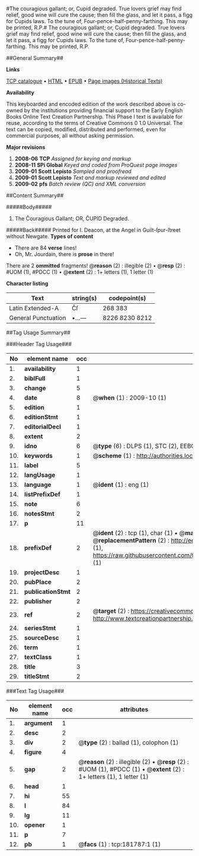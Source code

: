 #The couragious gallant; or, Cupid degraded. True lovers grief may find relief, good wine will cure the cause; then fill the glass, and let it pass, a figg for Cupids laws. To the tune of, Four-pence-half-penny-farthing. This may be printed, R.P.#
The couragious gallant; or, Cupid degraded. True lovers grief may find relief, good wine will cure the cause; then fill the glass, and let it pass, a figg for Cupids laws. To the tune of, Four-pence-half-penny-farthing. This may be printed, R.P.

##General Summary##

**Links**

[TCP catalogue](http://www.ota.ox.ac.uk/tcp/)  • 
[HTML](http://tei.it.ox.ac.uk/tcp/Texts-HTML/free/B02/B02435.html)  • 
[EPUB](http://tei.it.ox.ac.uk/tcp/Texts-EPUB/free/B02/B02435.epub) • 
[Page images (Historical Texts)](https://data.historicaltexts.jisc.ac.uk/view?pubId=eebo-99887060e&pageId=eebo-99887060e-181787-1)

**Availability**

This keyboarded and encoded edition of the
	       work described above is co-owned by the institutions
	       providing financial support to the Early English Books
	       Online Text Creation Partnership. This Phase I text is
	       available for reuse, according to the terms of Creative
	       Commons 0 1.0 Universal. The text can be copied,
	       modified, distributed and performed, even for
	       commercial purposes, all without asking permission.

**Major revisions**

1. __2008-06__ __TCP__ *Assigned for keying and markup*
1. __2008-11__ __SPi Global__ *Keyed and coded from ProQuest page images*
1. __2009-01__ __Scott Lepisto__ *Sampled and proofread*
1. __2009-01__ __Scott Lepisto__ *Text and markup reviewed and edited*
1. __2009-02__ __pfs__ *Batch review (QC) and XML conversion*

##Content Summary##

#####Body#####

1. The Čouragious Gallant; OR, ČUPID Degraded.

#####Back#####
Printed for I. Deacon, at the Angel in Guilt-ſpur-ſtreet without Newgate.
**Types of content**

  * There are 84 **verse** lines!
  * Oh, Mr. Jourdain, there is **prose** in there!

There are 2 **ommitted** fragments! 
 @__reason__ (2) : illegible (2)  •  @__resp__ (2) : #UOM (1), #PDCC (1)  •  @__extent__ (2) : 1+ letters (1), 1 letter (1)

**Character listing**


|Text|string(s)|codepoint(s)|
|---|---|---|
|Latin Extended-A|Čſ|268 383|
|General Punctuation|•…—|8226 8230 8212|

##Tag Usage Summary##

###Header Tag Usage###

|No|element name|occ|attributes|
|---|---|---|---|
|1.|__availability__|1||
|2.|__biblFull__|1||
|3.|__change__|5||
|4.|__date__|8| @__when__ (1) : 2009-10 (1)|
|5.|__edition__|1||
|6.|__editionStmt__|1||
|7.|__editorialDecl__|1||
|8.|__extent__|2||
|9.|__idno__|6| @__type__ (6) : DLPS (1), STC (2), EEBO-CITATION (1), PROQUEST (1), VID (1)|
|10.|__keywords__|1| @__scheme__ (1) : http://authorities.loc.gov/ (1)|
|11.|__label__|5||
|12.|__langUsage__|1||
|13.|__language__|1| @__ident__ (1) : eng (1)|
|14.|__listPrefixDef__|1||
|15.|__note__|6||
|16.|__notesStmt__|2||
|17.|__p__|11||
|18.|__prefixDef__|2| @__ident__ (2) : tcp (1), char (1)  •  @__matchPattern__ (2) : ([0-9\-]+):([0-9IVX]+) (1), (.+) (1)  •  @__replacementPattern__ (2) : http://eebo.chadwyck.com/downloadtiff?vid=$1&page=$2 (1), https://raw.githubusercontent.com/textcreationpartnership/Texts/master/tcpchars.xml#$1 (1)|
|19.|__projectDesc__|1||
|20.|__pubPlace__|2||
|21.|__publicationStmt__|2||
|22.|__publisher__|2||
|23.|__ref__|2| @__target__ (2) : https://creativecommons.org/publicdomain/zero/1.0/ (1), http://www.textcreationpartnership.org/docs/. (1)|
|24.|__seriesStmt__|1||
|25.|__sourceDesc__|1||
|26.|__term__|1||
|27.|__textClass__|1||
|28.|__title__|3||
|29.|__titleStmt__|2||


###Text Tag Usage###

|No|element name|occ|attributes|
|---|---|---|---|
|1.|__argument__|1||
|2.|__desc__|2||
|3.|__div__|2| @__type__ (2) : ballad (1), colophon (1)|
|4.|__figure__|4||
|5.|__gap__|2| @__reason__ (2) : illegible (2)  •  @__resp__ (2) : #UOM (1), #PDCC (1)  •  @__extent__ (2) : 1+ letters (1), 1 letter (1)|
|6.|__head__|1||
|7.|__hi__|55||
|8.|__l__|84||
|9.|__lg__|11||
|10.|__opener__|1||
|11.|__p__|7||
|12.|__pb__|1| @__facs__ (1) : tcp:181787:1 (1)|
